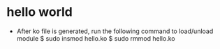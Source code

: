 # hello world
* After ko file is generated, run the following command to load/unload module
    $ sudo insmod hello.ko
    $ sudo rmmod hello.ko

